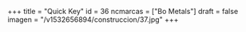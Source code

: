 +++
title = "Quick Key"
id = 36
ncmarcas = ["Bo Metals"]
draft = false
imagen = "/v1532656894/construccion/37.jpg"
+++

<!--more-->